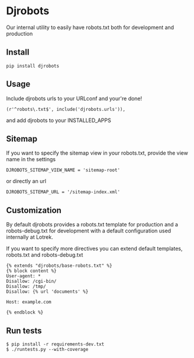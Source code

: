 # Djrobots

Our internal utility to easily have robots.txt both for development and production

## Install

    pip install djrobots

## Usage

Include djrobots urls to your URLconf and your're done!

    (r'^robots\.txt$', include('djrobots.urls')),

and add djrobots to your INSTALLED_APPS

## Sitemap

If you want to specify the sitemap view in your robots.txt, provide the view name in the settings

    DJROBOTS_SITEMAP_VIEW_NAME = 'sitemap-root'

or directly an url

    DJROBOTS_SITEMAP_URL = '/sitemap-index.xml'

## Customization

By default djrobots provides a robots.txt template for production and a robots-debug.txt for development with a default configuration used internally at Lotrek.

If you want to specify more directives you can extend default templates, robots.txt and robots-debug.txt

    {% extends "djrobots/base-robots.txt" %}
    {% block content %}
    User-agent: *
    Disallow: /cgi-bin/
    Disallow: /tmp/
    Disallow: {% url 'documents' %} 

    Host: example.com

    {% endblock %}

## Run tests

    $ pip install -r requirements-dev.txt
    $ ./runtests.py --with-coverage
